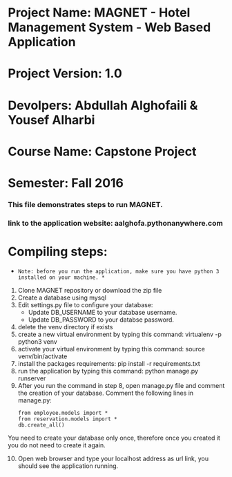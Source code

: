 # Project Name: MAGNET - Hotel Management System - Web Based Application
# Project Version: 1.0
# Devolpers: Abdullah Alghofaili & Yousef Alharbi
# Course Name: Capstone Project
# Semester: Fall 2016
### This file demonstrates steps to run MAGNET.
### link to the application website: aalghofa.pythonanywhere.com

# Compiling steps:
 *     Note: before you run the application, make sure you have python 3 installed on your machine. *
 
1. Clone MAGNET repository or download the zip file
2. Create a database using mysql
3. Edit settings.py file to configure your database:
	- Update DB_USERNAME to your database username.
	- Update DB_PASSWORD to your databse password.
4. delete the venv directory if exists
5. create a new virtual environment by typing this command:
    virtualenv -p python3 venv
6. activate your virtual environment by typing this command:
    source venv/bin/activate
7. install the packages requirements:
    pip install -r requirements.txt
8. run the application by typing this command: 
    python manage.py runserver
9. After you run the command in step 8, open manage.py file and comment the creation of your database. Comment the following lines in manage.py:
	~~~~
	from employee.models import *
	from reservation.models import *
	db.create_all()
	~~~~
You need to create your database only once, therefore once you created it you do not need to create it again.

10. Open web browser and type your localhost address as url link, you should see the application running.


